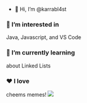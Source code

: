 - 👋 Hi, I’m @karrabl4st
### 👀 I’m interested in 
Java, Javascript, and VS Code
### 🌱 I’m currently learning 
about Linked Lists
### ❤️ I love
cheems memes!
![](https://i.imgflip.com/3nzkub.png)
<!---
karrabl4st/karrabl4st is a ✨ special ✨ repository because its `README.md` (this file) appears on your GitHub profile.
You can click the Preview link to take a look at your changes.
--->
